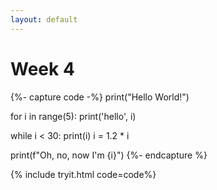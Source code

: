 ```yaml
---
layout: default
---
```


# Week 4


{%- capture code -%}
print("Hello World!") 

for i in range(5):
    print('hello', i)

while i < 30:
    print(i)
    i = 1.2 * i 

print(f"Oh, no, now I'm {i}")
{%- endcapture %}

{% include tryit.html code=code%}